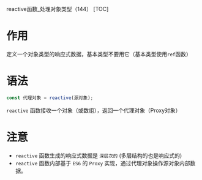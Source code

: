 reactive函数_处理对象类型（144）
[TOC]

# 作用

定义一个对象类型的响应式数据，基本类型不要用它（基本类型使用`ref`函数）

# 语法

```js
const 代理对象 = reactive(源对象);
```
`reactive` 函数接收一个对象（或数组），返回一个代理对象（Proxy对象）

# 注意

- `reactive` 函数生成的响应式数据是 `深层次的` (多层结构的也是响应式的)
- `reactive` 函数内部基于 `ES6` 的 `Proxy` 实现，通过代理对象操作源对象内部数据。
